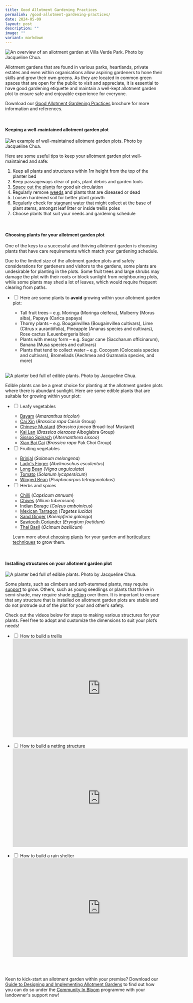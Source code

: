 ```yaml
---
title: Good Allotment Gardening Practices
permalink: /good-allotment-gardening-practices/
date: 2024-05-09
layout: post
description: ""
image: ""
variant: markdown
---
```

<section>
	<img title="An overview of an allotment garden at Villa Verde Park. Photo by Jacqueline Chua." src="/images/Garden%20design/VillaVerdeAllotments__2_JacquelineChua.jpg"> 
	
<p>Allotment gardens that are found in various parks, heartlands, private estates and even within organisations allow aspiring gardeners to hone their skills and grow their own greens. As they are located in common green spaces that are open for the public to visit and appreciate, it is essential to have good gardening etiquette and maintain a well-kept allotment garden plot to ensure safe and enjoyable experience for everyone.</p>
	
<p>Download our <a href="/files/good%20allotment%20gardening%20practices%20brochure.pdf">Good Allotment Gardening Practices</a> brochure for more information and references. </p>
</section>
<br>									 
<section>
	<h4>Keeping a well-maintained allotment garden plot</h4>
	<img title="An example of well-maintained allotment garden plots. Photo by Jacqueline Chua." src="/images/Hardscapes/PlanterBed%20(18).jpg">
	<p>Here are some useful tips to keep your allotment garden plot well-maintained and safe:</p>
	<ol>
		<li>Keep all plants and structures within 1m height from the top of the planter bed</li>
		<li>Keep passageways clear of pots, plant debris and garden tools</li>
		<li><a href="/page-index/horticulture-techniques/plant-spacing/"> Space out the plants</a> for good air circulation</li>
		<li>Regularly remove <a href="/page-index/horticulture-techniques/weeding/">weeds</a> and plants that are diseased or dead</li>
		<li>Loosen hardened soil for better plant growth</li>
		<li>Regularly check for <a href="/page-index/housekeeping/keeping-gardens-mosquito-free/">stagnant water</a> that might collect at the base of plant stems, amongst leaf litter or inside trellis poles</li>
		<li>Choose plants that suit your needs and gardening schedule</li>
	</ol>
</section>

<br> 

<section>
	<h4>Choosing plants for your allotment garden plot</h4>
	<p>One of the keys to a successful and thriving allotment garden is choosing plants that have care requirements which match your gardening schedule.</p>
	<p>Due to the limited size of the allotment garden plots and safety considerations for gardeners and visitors to the gardens, some plants are undesirable for planting in the plots. Some fruit trees and large shrubs may damage the plot with their roots or block sunlight from neighbouring plots, while some plants may shed a lot of leaves, which would require frequent clearing from paths.</p> 
		<ul class="jekyllcodex_accordion">
		<li><input type="checkbox" id="accordion1">
		<label for="accordion1">Here are some plants to <b>avoid</b> growing within your allotment garden plot:</label><div>
			<ul>
				<li>Tall fruit trees – e.g. Moringa (Moringa oleifera), Mulberry (Morus alba), Papaya (Carica papaya)</li>
				<li>Thorny plants – e.g. Bougainvillea (Bougainvillea cultivars), Lime (Citrus x aurantiifolia), Pineapple (Ananas species and cultivars), Rose cactus (Leuenbergeria bleo)</li>
				<li>Plants with messy form – e.g. Sugar cane (Saccharum officinarum), Banana (Musa species and cultivars)</li>
				<li>Plants that tend to collect water – e.g. Cocoyam (Colocasia species and cultivars), Bromeliads (Aechmea and Guzmania species, and more)</li>
			</ul>
			</div></li>
			</ul>
</section>
<br>
<section>
	<img title="A planter bed full of edible plants. Photo by Jacqueline Chua." src="/images/Garden%20design/BishanEastZone6_JacChua%20(2).jpg">
	<p>Edible plants can be a great choice for planting at the allotment garden plots where there is abundant sunlight. Here are some edible plants that are suitable for growing within your plot:</p>
	<ul class="jekyllcodex_accordion">
		<li><input type="checkbox" id="accordion1">
		<label for="accordion1">Leafy vegetables</label><div>
			<ul>
				<li><a href="/page-index/edible-plants/bayam">Bayam</a> (<em>Amaranthus tricolor</em>)</li>
				<li><a href="/page-index/edible-plants/cai-xin">Cai Xin</a> (<em>Brassica rapa</em> Caisin Group)</li>
				<li><a href="/page-index/edible-plants/chinese-mustard">Chinese Mustard</a> (<em>Brassica juncea</em> Broad-leaf Mustard)</li>
				<li><a href="/page-index/edible-plants/kai-lan">Kai Lan</a> (<em>Brassica oleracea</em> Alboglabra Group)</li>
				<li><a href="/page-index/edible-plants/sissoo-spinach">Sissoo Spinach</a> (<em>Alternanthera sissoo</em>)</li>
				<li><a href="/page-index/edible-plants/xiao-bai-cai">Xiao Bai Cai</a> (<em>Brassica rapa</em> Pak Choi Group)</li>
			</ul></div>
		</li>
		<li><input type="checkbox" id="accordion2">
		<label for="accordion2">Fruiting vegetables</label><div>
			<ul>
				<li><a href="/page-index/edible-plants/brinjal">Brinjal</a> (<em>Solanum melongena</em>)</li>
				<li><a href="/page-index/edible-plants/ladys-finger">Lady's Finger</a> (<em>Abelmoschus esculentus</em>)</li>
				<li><a href="/page-index/edible-plants/long-bean">Long Bean</a> (<em>Vigna unguiculata</em>)</li>
				<li><a href="/page-index/edible-plants/tomato">Tomato</a> (<em>Solanum lycopersicum</em>)</li>
				<li><a href="/page-index/edible-plants/winged-bean">Winged Bean</a> (<em>Psophocarpus tetragonolobus</em>)</li>
			</ul></div>
		</li>
		<li><input type="checkbox" id="accordion3">
		<label for="accordion3">Herbs and spices</label><div>
			<ul>
				<li><a href="/page-index/edible-plants/chilli">Chilli</a> (<em>Capsicum annuum</em>)</li>
				<li><a href="/page-index/edible-plants/chives">Chives</a> (<em>Allium tuberosum</em>)</li>
				<li><a href="/page-index/edible-plants/indian-borage">Indian Borage</a> (<em>Coleus amboinicus</em>)</li>
				<li><a href="/page-index/edible-plants/mexican-tarragon">Mexican Tarragon</a> (<em>Tagetes lucida</em>)</li>
				<li><a href="/page-index/edible-plants/sand-ginger">Sand Ginger</a> (<em>Kaempferia galanga</em>)</li>
				<li><a href="/page-index/edible-plants/sawtooth-coriander">Sawtooth Coriander</a> (<em>Eryngium foetidum</em>)</li>
				<li><a href="/page-index/edible-plants/thai-basil">Thai Basil</a> (<em>Ocimum basilicum</em>)</li>
			</ul></div>
		</li>
	<p>Learn more about <a href="/page-index/horticulture-techniques/choosing-plants/">choosing plants</a> for your garden and <a href="/learn-more-about-gardening/horticulture-techniques/">horticulture techniques</a> to grow them.</p>
</ul></section>
<br>
<section>
	<h4>Installing structures on your allotment garden plot</h4>
		<img title="A planter bed full of edible plants. Photo by Jacqueline Chua." src="/images/Hardscapes/whitenetting_jacquelinechua.jpg">
	<p>Some plants, such as climbers and soft-stemmed plants, may require <a href="/page-index/hardscapes/staking/">support</a> to grow. Others, such as young seedlings or plants that thrive in semi-shade, may require shade <a href="/page-index/hardscapes/netting/">netting</a> over them. It is important to ensure that any structure that is installed on allotment garden plots are stable and do not protrude out of the plot for your and other’s safety.</p>
	<p>Check out the videos below for steps to making various structures for your plants. Feel free to adopt and customize the dimensions to suit your plot’s needs!</p>
	<ul class="jekyllcodex_accordion">
		<li><input type="checkbox" id="accordion1">
		<label for="accordion1">How to build a trellis</label><div>
				<iframe allowfullscreen="" allow="accelerometer; autoplay; clipboard-write; encrypted-media; gyroscope; picture-in-picture; web-share" frameborder="0" title="YouTube video player" src="https://www.youtube.com/embed/Dn8DsL5TNE8?si=QbPynNnHLyqVEUxu" height="315" width="560"></iframe></div></li>
				<br>
		<li><input type="checkbox" id="accordion2">
					<label for="accordion2">How to build a netting structure</label><div>
				<iframe allowfullscreen="" allow="accelerometer; autoplay; clipboard-write; encrypted-media; gyroscope; picture-in-picture; web-share" frameborder="0" title="YouTube video player" src="https://www.youtube.com/embed/0hTJYGhBNa8?si=LYWj0zjVn2e6XWLf" height="315" width="560"></iframe></div></li>
				<br>
		<li><input type="checkbox" id="accordion3">
					<label for="accordion3">How to build a rain shelter</label><div>
				<iframe allowfullscreen="" allow="accelerometer; autoplay; clipboard-write; encrypted-media; gyroscope; picture-in-picture; web-share" frameborder="0" title="YouTube video player" src="https://www.youtube.com/embed/AYcnBctE27M?si=MQtnWXERTWeyjvYn" height="315" width="560"></iframe></div></li>
				<br>
</ul></section>
<br>
<section>
	<p>Keen to kick-start an allotment garden within your premise? Download our <a href="https://go.gov.sg/allotment-guide">Guide to Designing and Implementing Allotment Gardens</a> to find out how you can do so under the <a href="/get-involved/community-gardens/">Community In Bloom</a> programme with your landowner's support now!</p>
</section>